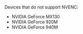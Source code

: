 Devices that do not support NVENC:

- NVIDIA GeForce MX130
- NVIDIA GeForce 920M
- NVIDIA GeForce 940M